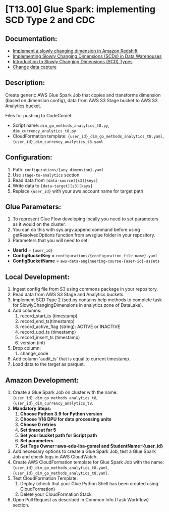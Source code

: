 # [T13.00] Glue Spark: implementing SCD Type 2 and CDC

## Documentation:

- [Implement a slowly changing dimension in Amazon Redshift](https://aws.amazon.com/ru/blogs/big-data/implement-a-slowly-changing-dimension-in-amazon-redshift/)
- [Implementing Slowly Changing Dimensions (SCDs) in Data Warehouses](https://www.sqlshack.com/implementing-slowly-changing-dimensions-scds-in-data-warehouses/)
- [Introduction to Slowly Changing Dimensions (SCD) Types](https://adatis.co.uk/introduction-to-slowly-changing-dimensions-scd-types/)
- [Change data capture](https://en.wikipedia.org/wiki/Change_data_capture)

## Description:

Create generic AWS Glue Spark Job that copies and transforms dimension (based on dimension config), data from AWS S3 Stage bucket to AWS S3 Analytics bucket.

Files for pushing to CodeComet:

- Script name: `dim_go_methods_analytics_t8.py`, `dim_currency_analytics_t8.py`
- CloudFormation template: `{user_id}_dim_go_methods_analytics_t8.yaml`, `{user_id}_dim_currency_analytics_t8.yaml`

## Configuration:

1. Path: `configurations/{any_dimension}.yaml`
2. Use `stage-to-analytics` section
3. Read data from `[data-source][s3][keys]`
4. Write data to `[data-target][s3][keys]`
5. Replace `{user_id}` with your aws account name for target path

## Glue Parameters:

1. To represent Glue Flow developing locally you need to set parameters as it would on the cluster.
2. You can do this with sys.argv.append command before using getResolvedOptions function from awsglue folder in your repository.
3. Parameters that you will need to set:

- **UserId** = `{user_id}`
- **ConfigBucketKey** = `configurations/{configuration_file_name}.yaml`
- **ConfigBucketName** = `aws-data-engineering-course-{user-id}-assets`

## Local Development:

1. Ingest config file from S3 using commons package in your repository.
2. Read data from AWS S3 Stage and Analytics buckets.
3. Implement SCD Type 2 (scd.py contains help methods to complete task for SlowlyChangingDimensions in analytics zone of DataLake).
4. Add columns:
   1. record_start_ts (timestamp)
   2. record_end_ts(timestamp)
   3. record_active_flag (string): ACTIVE or INACTIVE
   4. record_upd_ts (timestamp)
   5. record_insert_ts (timestamp)
   6. version (int)
5. Drop column:
   1. change_code
6. Add column 'audit_ts' that is equal to current timestamp.
7. Load data to the target as parquet.

## Amazon Development:

1. Create a Glue Spark Job on cluster with the name: `{user_id}_dim_go_methods_analytics_t8`, `{user_id}_dim_currency_analytics_t8`.
2. **Mandatory Steps:**
   1. **Choose Python 3.9 for Python version**
   2. **Choose 1/16 DPU for data processing units**
   3. **Choose 0 retries**
   4. **Set timeout for 5**
   5. **Set your bucket path for Script path**
   6. **Set parameters**
   7. **Set Tags Owner=aws-edu-iba-gomel and StudentName={user_id}**
3. Add necessary options to create a Glue Spark Job, test a Glue Spark Job and check logs in AWS CloudWatch.
4. Create AWS CloudFormation template for Glue Spark Job with the name: `{user_id}_dim_go_methods_analytics_t8.yaml`, `{user_id}_dim_go_methods_analytics_t8.yaml`.
5. Test CloudFormation Template:
   1. Deploy (check that your Glue Python Shell has been created using CloudFormation)
   2. Delete your CloudFormation Stack
6. Open Pull Request as described in Common Info (Task Workflow) section.